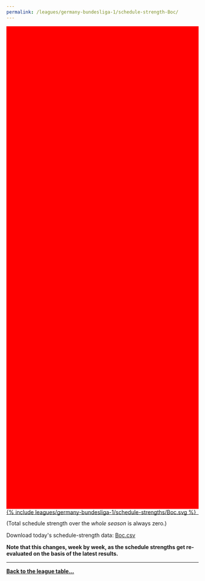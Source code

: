 ```yaml
---
permalink: /leagues/germany-bundesliga-1/schedule-strength-Boc/
---
```


<style>
.svg-wrap {
    background-color:red;
    height:0;
    padding-top:250%; /* 350px/550px */
    position: relative;
}

svg {
    background-color: white;
    height: 100%;
    display:block;
    width: 100%;
    position: absolute;
    top:0;
    left:0;
}
</style>


<div class="svg-wrap">
{% include leagues/germany-bundesliga-1/schedule-strengths/Boc.svg %}
</div>

-----

(Total schedule strength over the *whole season* is always zero.)


Download today's schedule-strength data: [Boc.csv](/assets/leagues/germany-bundesliga-1/2022/schedule-strengths/Boc.csv)

**Note that this changes, week by week, as the schedule strengths get re-evaluated on the
basis of the latest results.**

-----

[**Back to the league table...**](/leagues/germany-bundesliga-1)



